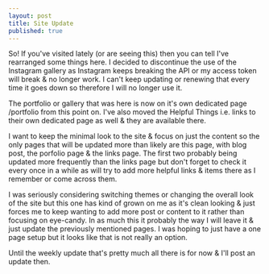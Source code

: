 ```yaml
---
layout: post
title: Site Update
published: true
---
```

So! If you've visited lately (or are seeing this) then you can tell I've rearranged some things here.  I decided to discontinue the use of the Instagram gallery as Instagram keeps breaking the API or my access token will break & no longer work.  I can't keep updating or renewing that every time it goes down so therefore I will no longer use it.

The portfolio or gallery that was here is now on it's own dedicated page /portfolio from this point on.  I've also moved the Helpful Things i.e. links to their own dedicated page as well & they are available there.

I want to keep the minimal look to the site & focus on just the content so the only pages that will be updated more than likely are this page, with blog post, the porfolio page & the links page.  The first two probably being updated more frequently than the links page but don't forget to check it every once in a while as will try to add more helpful links & items there as I remember or come across them.

I was seriously considering switching themes or changing the overall look of the site but this one has kind of grown on me as it's clean looking & just forces me to keep wanting to add more post or content to it rather than focusing on eye-candy.  In as much this it probably the way I will leave it & just update the previously mentioned pages.  I was hoping to just have a one page setup but it looks like that is not really an option.

Until the weekly update that's pretty much all there is for now & I'll post an update then.
